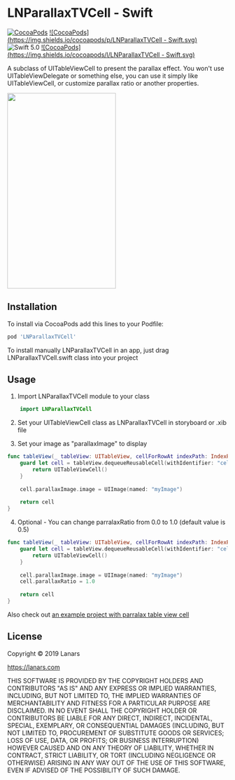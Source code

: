 # LNParallaxTVCell - Swift

[![CocoaPods](https://img.shields.io/cocoapods/v/LNParallaxTVCell-Swift.svg)]()
[![CocoaPods](https://img.shields.io/cocoapods/p/LNParallaxTVCell - Swift.svg)]()
![Swift 5.0](https://img.shields.io/badge/Swift-5.0-orange.svg)
[![CocoaPods](https://img.shields.io/cocoapods/l/LNParallaxTVCell - Swift.svg)]()

A subclass of UITableViewCell to present the parallax effect. You won't use UITableViewDelegate or something else, you can use it simply like UITableViewCell, or customize parallax ratio or another properties.

<img width="247.5" height="446" src="DEMO.gif">

## Installation

To install via CocoaPods add this lines to your Podfile:

```ruby
pod 'LNParallaxTVCell'
```

To install manually LNParallaxTVCell in an app, just drag LNParallaxTVCell.swift class into your project

## Usage

1. Import LNParallaxTVCell module to your class

```swift
    import LNParallaxTVCell
```

2. Set your UITableViewCell class as LNParallaxTVCell in storyboard or .xib file

3. Set your image as "parallaxImage" to display
```swift
func tableView(_ tableView: UITableView, cellForRowAt indexPath: IndexPath) -> UITableViewCell {
    guard let cell = tableView.dequeueReusableCell(withIdentifier: "cellIdentifier") as? LNParallaxTVCell else {
        return UITableViewCell()
    }
        
    cell.parallaxImage.image = UIImage(named: "myImage")      
    
    return cell
}
```

4. Optional - You can change parralaxRatio from 0.0 to 1.0 (default value is 0.5)
```swift
func tableView(_ tableView: UITableView, cellForRowAt indexPath: IndexPath) -> UITableViewCell {
    guard let cell = tableView.dequeueReusableCell(withIdentifier: "cellIdentifier") as? LNParallaxTVCell else {
        return UITableViewCell()
    }
        
    cell.parallaxImage.image = UIImage(named: "myImage")
    cell.parallaxRatio = 1.0
        
    return cell
}
```

Also check out [an example project with parralax table view cell](https://github.com/LanarsInc/LNParallaxTVCell/tree/master/LNParallaxTVCellExample)

## License

Copyright © 2019 Lanars

https://lanars.com

THIS SOFTWARE IS PROVIDED BY THE COPYRIGHT HOLDERS AND CONTRIBUTORS "AS IS"
AND ANY EXPRESS OR IMPLIED WARRANTIES, INCLUDING, BUT NOT LIMITED TO, THE
IMPLIED WARRANTIES OF MERCHANTABILITY AND FITNESS FOR A PARTICULAR PURPOSE ARE
DISCLAIMED. IN NO EVENT SHALL THE COPYRIGHT HOLDER OR CONTRIBUTORS BE LIABLE
FOR ANY DIRECT, INDIRECT, INCIDENTAL, SPECIAL, EXEMPLARY, OR CONSEQUENTIAL
DAMAGES (INCLUDING, BUT NOT LIMITED TO, PROCUREMENT OF SUBSTITUTE GOODS OR
SERVICES; LOSS OF USE, DATA, OR PROFITS; OR BUSINESS INTERRUPTION) HOWEVER
CAUSED AND ON ANY THEORY OF LIABILITY, WHETHER IN CONTRACT, STRICT LIABILITY,
OR TORT (INCLUDING NEGLIGENCE OR OTHERWISE) ARISING IN ANY WAY OUT OF THE USE
OF THIS SOFTWARE, EVEN IF ADVISED OF THE POSSIBILITY OF SUCH DAMAGE.
